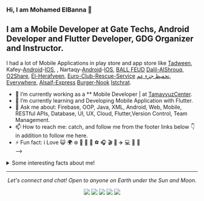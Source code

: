 ### Hi, I am Mohamed ElBanna 👋

## I am a Mobile Developer at Gate Techs, Android Developer and Flutter Developer, GDG Organizer and Instructor.

I had a lot of Mobile Applications in play store and app store like [Tadween](https://play.google.com/store/apps/details?id=app.tadween), Kafey-[Android](https://play.google.com/store/apps/details?id=com.ingaz.kafey)-[IOS](https://apps.apple.com/sa/app/kafey/id1609414547?platform=iphone), , Nartaqy-[Android](https://play.google.com/store/apps/details?id=com.hashstudio.nartaqy_app)-[IOS](https://apps.apple.com/ca/app/%D9%86%D8%B1%D8%AA%D9%82%D9%8A/id1549343639#?platform=iphone), [BALL FEUD](https://play.google.com/store/apps/details?id=com.ball_fued) [Dalil-AlShrouq](https://play.google.com/store/apps/details?id=io.dalil), [O2Share](https://play.google.com/store/apps/details?id=com.o2share.app), [El-Herafyeen](https://play.google.com/store/apps/details?id=com.elherafyeen.elherafyeen&hl=en%E2%89%B7=US), [Euro-Club-Rescue-Service](https://play.google.com/store/apps/details?id=com.euroclub.rescue&hl=en%E2%89%B7=US) [تحفيظ جزء عم](https://apps.apple.com/app/id6443708178?platform=iphone), [Everywhere](https://play.google.com/store/apps/details?id=com.everywhere.eg), [Alsaif-Express](https://play.google.com/store/apps/details?id=com.sit.shipping_client) [Burger-Nook](https://play.google.com/store/apps/details?id=com.burgernook&hl=en%E2%89%B7=US) [Istchrat](https://play.google.com/store/apps/details?id=com.istchrat.app).


- 🔭 I’m currently working as a ** Mobile Developer |  at [TamayyuzCenter](https://tamayyuzcenter.com/home).
- 🌱 I’m currently learning  and Developing Mobile Application with Flutter.
- 💬 Ask me about: Firebase, OOP, Java, XML, Android, Web, Mobile, RESTful APIs, Database, UI, UX, Cloud, Flutter,Version Control, Team Management.
- 📫 How to reach me: catch, and follow me from the footer links below 👇 in addition to follow me here.
- ⚡ Fun fact: i Love 😺 🌍 ❄️ 🍎 🍔 🍤 ⚽️ 🎧 🎬 🎤 ✈️ 💻 📱 📸  
-->
<details>
  <summary>Some interesting facts about me!</summary>
  <br>

  - While Coding, Listening Music and developing useful code. ⭐️

  - Watching Youtube, Reading Books, Action, Comics,Historical Fiction, Romance, History books.

  - Learning programming and getting knowledge about AI & ML.

![My github stats](https://github-readme-stats.vercel.app/api?username=melbanna40&show_icons=true)
  
![Most Used Languages](https://github-readme-stats.vercel.app/api/top-langs/?username=melbanna40)
  
![Total Contribution](https://github-readme-streak-stats.herokuapp.com/?user=melbanna40)

#### Programming language i am using :
<img src="https://img.shields.io/badge/java-%23ED8B00.svg?&style=for-the-badge&logo=java&logoColor=white"/>
<img src="https://img.shields.io/badge/Kotlin-0095D5?&style=for-the-badge&logo=kotlin&logoColor=white"/>
<img src="https://img.shields.io/badge/Dart-0175C2?style=for-the-badge&logo=dart&logoColor=white"/>
<img src="https://img.shields.io/badge/python%20-%2314354C.svg?&style=for-the-badge&logo=python&logoColor=white"/>
<img src="https://img.shields.io/badge/node.js%20-%2343853D.svg?&style=for-the-badge&logo=node.js&logoColor=white"/>
<img src="https://img.shields.io/badge/javascript%20-%23323330.svg?&style=for-the-badge&logo=javascript&logoColor=%23F7DF1E"/>
<img src="https://img.shields.io/badge/html5%20-%23E34F26.svg?&style=for-the-badge&logo=html5&logoColor=white"/>
<img src="https://img.shields.io/badge/css3%20-%231572B6.svg?&style=for-the-badge&logo=css3&logoColor=white"/>

#### Frameworks  i am using :
<img src="https://img.shields.io/badge/Flutter%20-%2302569B.svg?&style=for-the-badge&logo=Flutter&logoColor=white" />
<img src="https://img.shields.io/badge/firebase-ffca28?style=for-the-badge&logo=firebase&logoColor=black" />
<img src="https://img.shields.io/badge/Angular-DD0031?style=for-the-badge&logo=angular&logoColor=white" />


#### Version Controls :
<img src="https://img.shields.io/badge/git%20-%23F05033.svg?&style=for-the-badge&logo=git&logoColor=white"/>
<img src="https://img.shields.io/badge/gitlab%20-%23181717.svg?&style=for-the-badge&logo=gitlab&logoColor=white"/>
<img src="https://img.shields.io/badge/github%20-%23121011.svg?&style=for-the-badge&logo=github&logoColor=white"/>

#### Hosting :
<img src="https://img.shields.io/badge/Google%20Cloud%20-%234285F4.svg?&style=for-the-badge&logo=google-cloud&logoColor=white"/>
<img src="https://img.shields.io/badge/firebase%20-%23039BE5.svg?&style=for-the-badge&logo=firebase"/>
  
#### Artificial Intelligence :
<img src="https://img.shields.io/badge/dialogflow-FF9800?style=for-the-badge&logo=dialogflow&logoColor=white"/>
<img src="https://img.shields.io/badge/TensorFlow-FF6F00?style=for-the-badge&logo=tensorflow&logoColor=white"/>

#### IDE :
<img src="https://img.shields.io/badge/Android_Studio-3DDC84?style=for-the-badge&logo=android-studio&logoColor=white"/>
<img src="https://img.shields.io/badge/Visual_Studio_Code-0078D4?style=for-the-badge&logo=visual%20studio%20code&logoColor=white"/>
<img src="https://img.shields.io/badge/PyCharm-000000.svg?&style=for-the-badge&logo=PyCharm&logoColor=white"/>
<img src="https://img.shields.io/badge/Colab-F9AB00?style=for-the-badge&logo=googlecolab&color=525252"/>


#### Others:
<img src="https://img.shields.io/badge/Jupyter%20-%23F37626.svg?&style=for-the-badge&logo=Jupyter&logoColor=white" />
<img src="https://img.shields.io/badge/kubernetes%20-%23326ce5.svg?&style=for-the-badge&logo=kubernetes&logoColor=white"/>

</details>
<hr>
<p align="center">
  <i>Let's connect and chat! Open to anyone on Earth under the Sun and Moon.</i>
<p align="center">
    <a href="https://twitter.com/MBanna40" alt="Twitter"><img src="https://img.shields.io/badge/Twitter-1DA1F2?style=for-the-badge&logo=twitter&logoColor=white"></a>
    <a href="https://www.linkedin.com/in/melbanna40/" alt="Linkedin"><img src="https://img.shields.io/badge/LinkedIn-0077B5?style=for-the-badge&logo=linkedin&logoColor=white"></a>
    <a href="https://www.instagram.com/mel.banna40/?hl=en" alt="Instagram"><img src="https://img.shields.io/badge/Instagram-E4405F?style=for-the-badge&logo=instagram&logoColor=white"></a>
    <a href="https://www.facebook.com/MElBanna40" alt="Facebook"><img src="https://img.shields.io/badge/Facebook-1877F2?style=for-the-badge&logo=facebook&logoColor=white"></a>
    <a href="https://github.com/melbanna40" alt="GitHub"><img src="https://img.shields.io/badge/GitHub-100000?style=for-the-badge&logo=github&logoColor=white"></a>
</p> 
</p>
